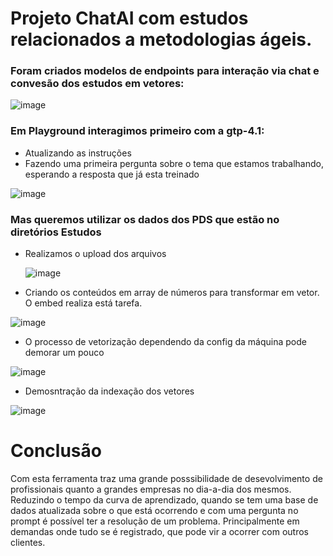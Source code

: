 # Projeto ChatAI com estudos relacionados a metodologias ágeis.

### Foram criados modelos de endpoints para interação via chat e convesão dos estudos em vetores:

![image](https://github.com/user-attachments/assets/a0f31c4f-0f85-420b-8a3d-c01c54f8ed0b)


### Em Playground interagimos primeiro com a gtp-4.1:
- Atualizando as instruções
- Fazendo uma primeira pergunta sobre o tema que estamos trabalhando, esperando a resposta que já esta treinado

![image](https://github.com/user-attachments/assets/fc63070b-46c8-4875-b799-f506333ffdfb)

### Mas queremos utilizar os dados dos PDS que estão no diretórios Estudos

- Realizamos o upload dos arquivos

  ![image](https://github.com/user-attachments/assets/53349be5-c4f7-4518-9292-76e8a293f087)

- Criando os conteúdos em array de números para transformar em vetor. O embed realiza está tarefa.

 ![image](https://github.com/user-attachments/assets/4396660a-9462-4677-b446-6639edef45d8)

 
- O processo de vetorização dependendo da config da máquina pode demorar um pouco

![image](https://github.com/user-attachments/assets/bed4f7a5-eea0-4084-a22c-22e4194d2cc0)


- Demosntração da indexação dos vetores

![image](https://github.com/user-attachments/assets/0e16ca00-1917-4776-811b-4304e3be7c39)

# Conclusão
Com esta ferramenta traz uma grande posssibilidade de desevolvimento de profissionais quanto a grandes empresas no dia-a-dia dos mesmos. Reduzindo o tempo da curva de aprendizado, quando se tem uma base de dados atualizada sobre o que está ocorrendo e com uma pergunta no prompt é possível ter a resolução de um problema. Principalmente em demandas onde tudo se é registrado, que pode vir a ocorrer com outros clientes.

